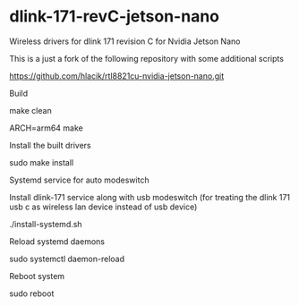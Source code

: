 # dlink-171-revC-jetson-nano
Wireless drivers for dlink 171 revision C for Nvidia Jetson Nano

This is a just a fork of the following repository with some additional scripts

 https://github.com/hlacik/rtl8821cu-nvidia-jetson-nano.git

Build

make clean


ARCH=arm64 make 


Install the built drivers

sudo make install

Systemd service for auto modeswitch

Install dlink-171 service along with usb modeswitch (for treating the dlink 171 usb c as wireless lan device instead of usb device)

./install-systemd.sh

Reload systemd daemons

sudo systemctl daemon-reload

Reboot system

sudo reboot
